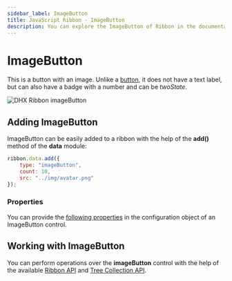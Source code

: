 ```yaml
---
sidebar_label: ImageButton
title: JavaScript Ribbon - ImageButton 
description: You can explore the ImageButton of Ribbon in the documentation of the DHTMLX JavaScript UI library. Browse developer guides and API reference, try out code examples and live demos, and download a free 30-day evaluation version of DHTMLX Suite 7.
---
```


# ImageButton

This is a button with an image. Unlike a [button](ribbon/button.md), it does not have a text label, but can also have a badge with a number and can be *twoState*.

![DHX Ribbon imageButton](../assets/ribbon/image_button.png)

## Adding ImageButton

ImageButton can be easily added to a ribbon with the help of the **add()** method of the **data** module:

~~~js
ribbon.data.add({
    type: "imageButton",
    count: 10,
    src: "../img/avatar.png"
});
~~~

### Properties

You can provide the [following properties](ribbon/api/api_imagebutton_properties.md) in the configuration object of an ImageButton control.

## Working with ImageButton

You can perform operations over the **imageButton** control with the help of the available [Ribbon API](ribbon/api/api_overview.md) and [Tree Collection API](tree_collection.md).
